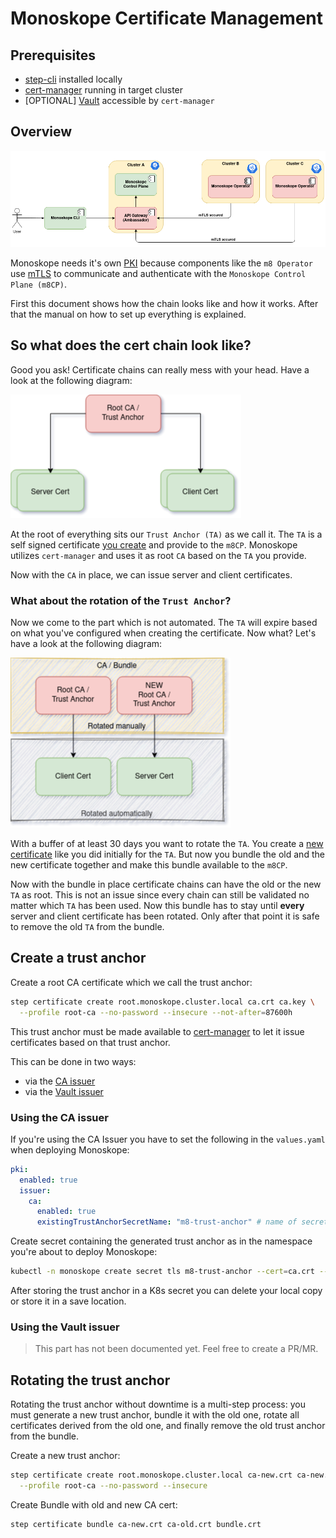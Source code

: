 # Monoskope Certificate Management

## Prerequisites

* [step-cli](https://smallstep.com/cli/) installed locally
* [cert-manager](https://cert-manager.io) running in target cluster
* [OPTIONAL] [Vault](https://www.vaultproject.io/) accessible by `cert-manager`

## Overview

![alt text](images/OperatorCommunication.png "Monoskope Operator Communication")

Monoskope needs it's own [PKI](https://en.wikipedia.org/wiki/Public_key_infrastructure) because components like the `m8 Operator` use [mTLS](https://en.wikipedia.org/wiki/Mutual_authentication) to communicate and authenticate with the `Monoskope Control Plane (m8CP)`.

First this document shows how the chain looks like and how it works.
After that the manual on how to set up everything is explained.

## So what does the cert chain look like?

Good you ask! Certificate chains can really mess with your head. Have a look at the following diagram:

![alt text](images/CertificateChain.png "Monoskope Certificate Chain")

At the root of everything sits our `Trust Anchor (TA)` as we call it.
The `TA` is a self signed certificate [you create](#create-a-trust-anchor) and provide to the `m8CP`.
Monoskope utilizes `cert-manager` and uses it as root `CA` based on the `TA` you provide.

Now with the `CA` in place, we can issue server and client certificates.

### What about the rotation of the `Trust Anchor`?

Now we come to the part which is not automated.
The `TA` will expire based on what you've configured when creating the certificate.
Now what? Let's have a look at the following diagram:

![alt text](images/CertificateChainTrustAnchorRotation.png "Monoskope Certificate Chain - Trust Anchor Rotation")

With a buffer of at least 30 days you want to rotate the `TA`.
You create a [new certificate](#rotating-the-trust-anchor) like you did initially for the `TA`.
But now you bundle the old and the new certificate together and make this bundle available to the `m8CP`.

Now with the bundle in place certificate chains can have the old or the new `TA` as root.
This is not an issue since every chain can still be validated no matter which `TA` has been used.
Now this bundle has to stay until **every** server and client certificate has been rotated. Only after that point it is safe to remove the old `TA` from the bundle.

## Create a trust anchor

Create a root CA certificate which we call the trust anchor:

```bash
step certificate create root.monoskope.cluster.local ca.crt ca.key \
  --profile root-ca --no-password --insecure --not-after=87600h
```

This trust anchor must be made available to [cert-manager](https://cert-manager.io) to let it issue certificates based on that trust anchor.

This can be done in two ways:

* via the [CA issuer](https://cert-manager.io/docs/configuration/ca/)
* via the [Vault issuer](https://cert-manager.io/docs/configuration/vault/)

### Using the CA issuer

If you're using the CA Issuer you have to set the following in the `values.yaml` when deploying Monoskope:

```yaml
pki:
  enabled: true
  issuer:
    ca:
      enabled: true
      existingTrustAnchorSecretName: "m8-trust-anchor" # name of secret in K8s where you have to provide the root ca
```

Create secret containing the generated trust anchor as in the namespace you're about to deploy Monoskope:

```bash
kubectl -n monoskope create secret tls m8-trust-anchor --cert=ca.crt --key=ca.key
```

After storing the trust anchor in a K8s secret you can delete your local copy or store it in a save location.

### Using the Vault issuer

> This part has not been documented yet. Feel free to create a PR/MR.

## Rotating the trust anchor

Rotating the trust anchor without downtime is a multi-step process:
you must generate a new trust anchor, bundle it with the old one, rotate all certificates derived from the old one, and finally remove the old trust anchor from the bundle.

Create a new trust anchor:

```bash
step certificate create root.monoskope.cluster.local ca-new.crt ca-new.key \
  --profile root-ca --no-password --insecure
```

Create Bundle with old and new CA cert:

```bash
step certificate bundle ca-new.crt ca-old.crt bundle.crt
```
